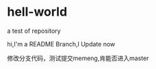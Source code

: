 # hell-world
a test of repository

hi,I'm a README Branch,I Update now 

修改分支代码，测试提交memeng,肯能否进入master
